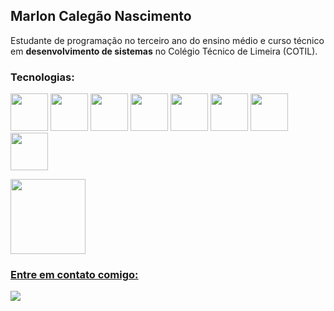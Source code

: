 ## Marlon Calegão Nascimento

Estudante de programação no terceiro ano do ensino médio e curso técnico em **desenvolvimento de sistemas** no Colégio Técnico de Limeira (COTIL).

### Tecnologias:
<img width="60px" height="60px" src="https://cdn.jsdelivr.net/gh/devicons/devicon@latest/icons/c/c-original.svg" /> <img width="60px" height="60px" src="https://cdn.jsdelivr.net/gh/devicons/devicon@latest/icons/csharp/csharp-original.svg" /> <img width="60px" height="60px" src="https://cdn.jsdelivr.net/gh/devicons/devicon@latest/icons/cplusplus/cplusplus-original.svg" /> <img width="60px" height="60px" src="https://cdn.jsdelivr.net/gh/devicons/devicon@latest/icons/java/java-original-wordmark.svg" /> <img width="60px" height="60px" src="https://cdn.jsdelivr.net/gh/devicons/devicon@latest/icons/mysql/mysql-original-wordmark.svg" /> <img width="60px" height="60px" src="https://cdn.jsdelivr.net/gh/devicons/devicon@latest/icons/html5/html5-original-wordmark.svg" /> <img width="60px" height="60px" src="https://cdn.jsdelivr.net/gh/devicons/devicon@latest/icons/flutter/flutter-original.svg" /> <img width="60px" height="60px" src="https://cdn.jsdelivr.net/gh/devicons/devicon@latest/icons/dart/dart-original.svg" />

<div>
<a href="https://github.com/marloncalegao">
<img loading="lazy" height="120em" src="https://github-readme-stats.vercel.app/api/top-langs/?marloncalegao&layout=compact&langs_count=7&theme=dracula"/>
<!--<img loading="lazy" height="180em" src="https://github-readme-stats.vercel.app/api?username=marloncalegao&show_icons=true&theme=dracula&include_all_commits=true&count_private=true"/>-->
</div>

### Entre em contato comigo:
<div>
  <a href="https://instagram.com/marloncalegao" target="_blank"><img loading="lazy" src="https://img.shields.io/badge/-Instagram-%23E4405F?style=for-the-badge&logo=instagram&logoColor=white" target="_blank"></a>
</div>
